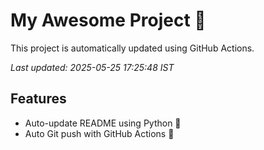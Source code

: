 # My Awesome Project 🚀

This project is automatically updated using GitHub Actions.

_Last updated: 2025-05-25 17:25:48 IST_

## Features
- Auto-update README using Python 🐍
- Auto Git push with GitHub Actions 🤖
